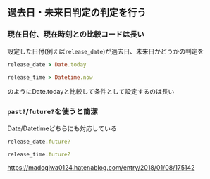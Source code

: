 ## 過去日・未来日判定の判定を行う

### 現在日付、現在時刻との比較コードは長い
設定した日付(例えば```release_date```)が過去日、未来日かどうかの判定を
```ruby
release_date > Date.today
```

```ruby
release_time > Datetime.now
```
のようにDate.todayと比較して条件として設定するのは長い

### ```past?```/```future?```を使うと簡潔

Date/Datetimeどちらにも対応している

```ruby
release_date.future?
```

```ruby
release_time.future?
```

https://madogiwa0124.hatenablog.com/entry/2018/01/08/175142
